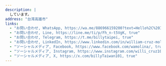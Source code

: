 ```yaml
---
description: |
  しています。
address: "台湾高雄市"
links:
  - "お問い合わせ, WhatsApp, https://wa.me/886966159200?text=Hello%2C%20I%27m%20interested%20in%20learning%20more%20about%20your%20products, true"
  - "お問い合わせ, Line, https://line.me/ti/p/Fh_n-t5VgK, true"
  - "お問い合わせ, Telegram, https://t.me/billytaipei, true"
  - "お問い合わせ, LinkedIn, https://www.linkedin.com/in/william-cruz-molina-39150347/, true"
  - "ソーシャルメディア, Facebook, https://www.facebook.com/wamolina/, true"
  - "ソーシャルメディア, Instagram, https://www.instagram.com/willi_cruz101/, true"
  - "ソーシャルメディア, X, https://x.com/billyTaiwan101, true"
---
```

